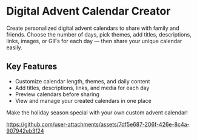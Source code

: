 # Digital Advent Calendar Creator

Create personalized digital advent calendars to share with family and friends. Choose the number of days, pick themes, add titles, descriptions, links, images, or GIFs for each day — then share your unique calendar easily.

## Key Features

- Customize calendar length, themes, and daily content  
- Add titles, descriptions, links, and media for each day  
- Preview calendars before sharing  
- View and manage your created calendars in one place  

Make the holiday season special with your own custom advent calendar!


https://github.com/user-attachments/assets/7df5e687-206f-426e-8c4a-907942eb3f24
